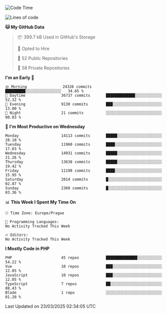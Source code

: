 <!--START_SECTION:waka-->
![Code Time](http://img.shields.io/badge/Code%20Time-1%2C584%20hrs%203%20mins-blue)

![Lines of code](https://img.shields.io/badge/From%20Hello%20World%20I%27ve%20Written-21.2%20million%20lines%20of%20code-blue)

**🐱 My GitHub Data** 

> 📦 399.7 kB Used in GitHub's Storage 
 > 
> 💼 Opted to Hire
 > 
> 📜 52 Public Repositories 
 > 
> 🔑 58 Private Repositories 
 > 
**I'm an Early 🐤** 

```text
🌞 Morning                24326 commits       █████████░░░░░░░░░░░░░░░░   34.65 % 
🌆 Daytime                36737 commits       █████████████░░░░░░░░░░░░   52.32 % 
🌃 Evening                9130 commits        ███░░░░░░░░░░░░░░░░░░░░░░   13.00 % 
🌙 Night                  21 commits          ░░░░░░░░░░░░░░░░░░░░░░░░░   00.03 % 
```
📅 **I'm Most Productive on Wednesday** 

```text
Monday                   14113 commits       █████░░░░░░░░░░░░░░░░░░░░   20.10 % 
Tuesday                  11960 commits       ████░░░░░░░░░░░░░░░░░░░░░   17.03 % 
Wednesday                14931 commits       █████░░░░░░░░░░░░░░░░░░░░   21.26 % 
Thursday                 13638 commits       █████░░░░░░░░░░░░░░░░░░░░   19.42 % 
Friday                   11198 commits       ████░░░░░░░░░░░░░░░░░░░░░   15.95 % 
Saturday                 2014 commits        █░░░░░░░░░░░░░░░░░░░░░░░░   02.87 % 
Sunday                   2360 commits        █░░░░░░░░░░░░░░░░░░░░░░░░   03.36 % 
```


📊 **This Week I Spent My Time On** 

```text
🕑︎ Time Zone: Europe/Prague

💬 Programming Languages: 
No Activity Tracked This Week

🔥 Editors: 
No Activity Tracked This Week
```

**I Mostly Code in PHP** 

```text
PHP                      45 repos            ██████████████░░░░░░░░░░░   54.22 % 
Vue                      10 repos            ███░░░░░░░░░░░░░░░░░░░░░░   12.05 % 
JavaScript               10 repos            ███░░░░░░░░░░░░░░░░░░░░░░   12.05 % 
TypeScript               7 repos             ██░░░░░░░░░░░░░░░░░░░░░░░   08.43 % 
Blade                    1 repo              ░░░░░░░░░░░░░░░░░░░░░░░░░   01.20 % 
```




 Last Updated on 23/03/2025 02:34:05 UTC
<!--END_SECTION:waka-->
<!--
**AlexKratky/AlexKratky** is a ✨ _special_ ✨ repository because its `README.md` (this file) appears on your GitHub profile.

Here are some ideas to get you started:

- 🔭 I’m currently working on ...
- 🌱 I’m currently learning ...
- 👯 I’m looking to collaborate on ...
- 🤔 I’m looking for help with ...
- 💬 Ask me about ...
- 📫 How to reach me: ...
- 😄 Pronouns: ...
- ⚡ Fun fact: ...
-->
